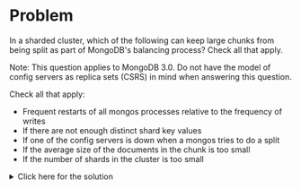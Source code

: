 # Problem
In a sharded cluster, which of the following can keep large chunks from being split as part of MongoDB's balancing process? Check all that apply.

Note: This question applies to MongoDB 3.0. Do not have the model of config servers as replica sets (CSRS) in mind when answering this question.

Check all that apply:
 - Frequent restarts of all mongos processes relative to the frequency of writes
 - If there are not enough distinct shard key values
 - If one of the config servers is down when a mongos tries to do a split
 - If the average size of the documents in the chunk is too small
 - If the number of shards in the cluster is too small

 <details>
  <summary>Click here for the solution</summary>
    <ul>
      <li>Frequent restarts of all mongos processes relative to the frequency of writes</li>
      <li>If there are not enough distinct shard key values</li>
      <li>If one of the config servers is down when a mongos tries to do a split</li>
	</ul>
</details>